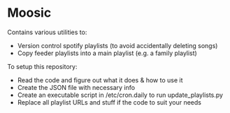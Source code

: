 # Moosic

Contains various utilities to:
* Version control spotify playlists (to avoid accidentally deleting songs)
* Copy feeder playlists into a main playlist (e.g. a family playlist)

To setup this repository:
* Read the code and figure out what it does & how to use it
* Create the JSON file with necessary info
* Create an executable script in /etc/cron.daily to run update_playlists.py
* Replace all playlist URLs and stuff if the code to suit your needs
